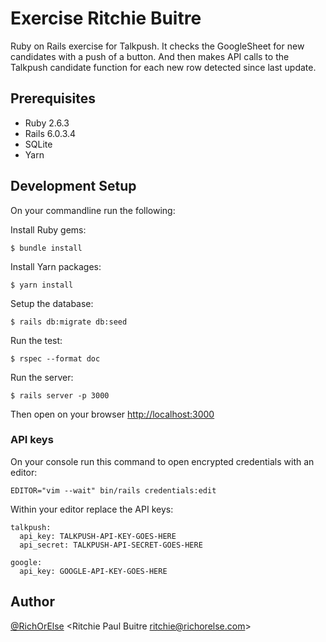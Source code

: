 # Exercise Ritchie Buitre

Ruby on Rails exercise for Talkpush.
It checks the GoogleSheet for new candidates with a push of a button.
And then makes API calls to the Talkpush candidate function for each new row detected since last update.

## Prerequisites

* Ruby 2.6.3
* Rails 6.0.3.4
* SQLite
* Yarn

## Development Setup

On your commandline run the following:

Install Ruby gems:

    $ bundle install

Install Yarn packages:

    $ yarn install

Setup the database:

    $ rails db:migrate db:seed

Run the test:

    $ rspec --format doc

Run the server:

    $ rails server -p 3000

Then open on your browser [http://localhost:3000](http://localhost:3000)

### API keys

On your console run this command to open encrypted credentials with an editor:

	EDITOR="vim --wait" bin/rails credentials:edit

Within your editor replace the API keys:

	talkpush:
	  api_key: TALKPUSH-API-KEY-GOES-HERE
	  api_secret: TALKPUSH-API-SECRET-GOES-HERE

	google:
	  api_key: GOOGLE-API-KEY-GOES-HERE

## Author

[@RichOrElse](github.com/richorelse) <Ritchie Paul Buitre ritchie@richorelse.com>
